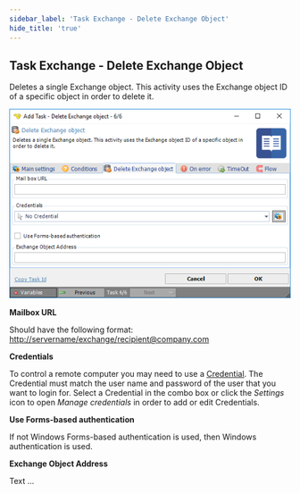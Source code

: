 ```yaml
---
sidebar_label: 'Task Exchange - Delete Exchange Object'
hide_title: 'true'
---
```


## Task Exchange - Delete Exchange Object

Deletes a single Exchange object. This activity uses the Exchange object ID of a specific object in order to delete it.

![](../../../../../static/img/taskexchangedeleteobject.png)

**Mailbox URL**

Should have the following format: [http://servername/exchange/recipient@company.com](http://servername/exchange/recipient@company.com)
 
**Credentials**

To control a remote computer you may need to use a [Credential](../../global-credentials). The Credential must match the user name and password of the user that you want to login for. Select a Credential in the combo box or click the *Settings* icon to open *Manage credentials* in order to add or edit Credentials.
 
**Use Forms-based authentication**

If not Windows Forms-based authentication is used, then Windows authentication is used.
 
**Exchange Object Address**

Text ...